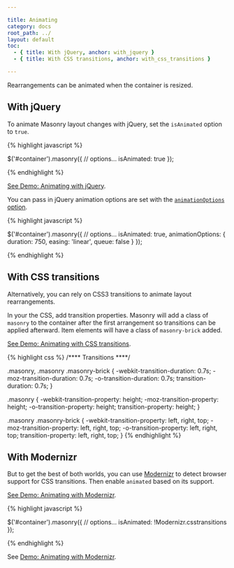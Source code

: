 ```yaml
---

title: Animating
category: docs
root_path: ../
layout: default
toc:
  - { title: With jQuery, anchor: with_jquery }
  - { title: With CSS transitions, anchor: with_css_transitions }

---
```


Rearrangements can be animated when the container is resized.

## With jQuery

To animate Masonry layout changes with jQuery, set the `isAnimated` option to `true`.

{% highlight javascript %}

$('#container').masonry({
  // options...
  isAnimated: true
});

{% endhighlight %}

[See Demo: Animating with jQuery](../demos/animating-jquery.html).

You can pass in jQuery animation options are set with the [`animationOptions` option](options.html#animationoptions).

{% highlight javascript %}

$('#container').masonry({
  // options...
  isAnimated: true,
  animationOptions: {
    duration: 750,
    easing: 'linear',
    queue: false
  }
});

{% endhighlight %}

## With CSS transitions

Alternatively, you can rely on CSS3 transitions to animate layout rearrangements.

In your the CSS, add transition properties. Masonry will add a class of `masonry` to the container after the first arrangement so transitions can be applied afterward. Item elements will have a class of `masonry-brick` added.

[See Demo: Animating with CSS transitions](../demos/animating-css-transitions.html).

{% highlight css %}
/**** Transitions ****/

.masonry,
.masonry .masonry-brick {
  -webkit-transition-duration: 0.7s;
     -moz-transition-duration: 0.7s;
       -o-transition-duration: 0.7s;
          transition-duration: 0.7s;
}

.masonry {
  -webkit-transition-property: height;
     -moz-transition-property: height;
       -o-transition-property: height;
          transition-property: height;
}

.masonry .masonry-brick {
  -webkit-transition-property: left, right, top;
     -moz-transition-property: left, right, top;
       -o-transition-property: left, right, top;
          transition-property: left, right, top;
}
{% endhighlight %}

## With Modernizr

But to get the best of both worlds, you can use [Modernizr](http://www.modernizr.com/) to detect browser support for CSS transitions. Then enable `animated` based on its support.

[See Demo: Animating with Modernizr](../demos/animating-modernizr.html).

{% highlight javascript %}

$('#container').masonry({
  // options...
  isAnimated: !Modernizr.csstransitions
});

{% endhighlight %}

See [Demo: Animating with Modernizr](../demos/animating-modernizr.html).